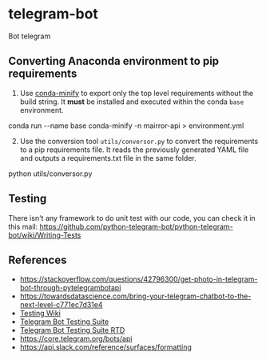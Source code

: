 # telegram-bot
Bot telegram

## Converting Anaconda environment to pip requirements

1. Use [conda-minify](https://github.com/jamespreed/conda-minify) to export only the top level requirements without the build string. It **must** be installed and executed within the conda `base` environment.

conda run --name base conda-minify -n mairror-api > environment.yml

2. Use the conversion tool `utils/conversor.py` to convert the requirements to a pip requirements file. It reads the previously generated YAML file and outputs a requirements.txt file in the same folder.

python utils/conversor.py

## Testing

There isn't any framework to do unit test with our code, you can check it in this mail: https://github.com/python-telegram-bot/python-telegram-bot/wiki/Writing-Tests

## References

- https://stackoverflow.com/questions/42796300/get-photo-in-telegram-bot-through-pytelegrambotapi
- https://towardsdatascience.com/bring-your-telegram-chatbot-to-the-next-level-c771ec7d31e4
- [Testing Wiki](https://github.com/python-telegram-bot/python-telegram-bot/wiki/Writing-Tests)
- [Telegram Bot Testing Suite](https://github.com/python-telegram-bot/ptbtest)
- [Telegram Bot Testing Suite RTD](https://ptbtestsuite.readthedocs.io/en/master/?badge=master)
- https://core.telegram.org/bots/api
- https://api.slack.com/reference/surfaces/formatting
